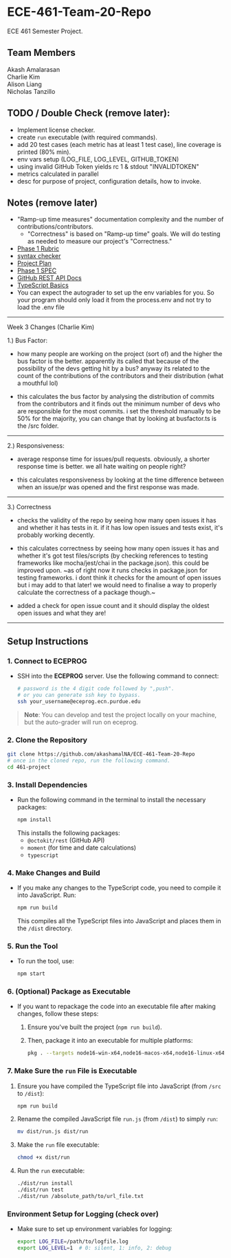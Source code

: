 # ECE-461-Team-20-Repo
ECE 461 Semester Project.

## Team Members
Akash Amalarasan<br>
Charlie Kim<br>
Alison Liang<br>
Nicholas Tanzillo

## TODO / Double Check (remove later):
* Implement license checker.  
* create `run` executable (with required commands).
* add 20 test cases (each metric has at least 1 test case), line coverage is printed (80% min).
* env vars setup (LOG_FILE, LOG_LEVEL, GITHUB_TOKEN)
* using invalid GitHub Token yields rc 1 & stdout "INVALIDTOKEN"
* metrics calculated in parallel
* desc for purpose of project, configuration details, how to invoke.

## Notes (remove later)
* "Ramp-up time measures" documentation complexity and the number of contributions/contributors.
  - "Correctness" is based on "Ramp-up time" goals. We will do testing as needed to measure our project's "Correctness."
* [Phase 1 Rubric](https://piazza.com/class/lzvpabcdwx83b0/post/94)
* [syntax checker](https://piazza.com/class/lzvpabcdwx83b0/post/52)
* [Project Plan](https://docs.google.com/document/d/1XzcjSY4iD0JeGCp3_8yb3W4f8O1s0HRK7Ix6pg2Zano/edit#heading=h.dv1pr3855kek)
* [Phase 1 SPEC](https://purdue.brightspace.com/d2l/le/content/1096370/viewContent/17430281/View)
* [GitHub REST API Docs](https://docs.github.com/en/rest/using-the-rest-api/getting-started-with-the-rest-api?apiVersion=2022-11-28)
* [TypeScript Basics](https://www.w3schools.com/typescript/typescript_intro.php)
* You can expect the autograder to set up the env variables for you. So your program should only load it from the process.env and not try to load the .env file

---
Week 3 Changes (Charlie Kim)

1.) Bus Factor:
  * how many people are working on the project (sort of) and the higher the bus factor is the better. apparently its called that because of the possibility of the devs getting hit by a bus? anyway its related to the count of the contributions of the contributors and their distribution (what a mouthful lol)

  * this calculates the bus factor by analysing the distribution of commits from the contributors and it finds out the minimum number of devs who are responsible for the most commits.
i set the threshold manually to be 50% for the majority, you can change that by looking at busfactor.ts is the /src folder.

---

2.) Responsiveness:
* average response time for issues/pull requests. obviously, a shorter response time is better. we all hate waiting on people right?

* this calculates responsiveness by looking at the time difference between when an issue/pr was opened and the first response was made.

---

3.) Correctness 
* checks the validity of the repo by seeing how many open issues it has and whether it has tests in it. if it has low open issues and tests exist, it's probably working decently.

* this calculates correctness by seeing how many open issues it has and whether it's got test files/scripts (by checking references to testing frameworks like mocha/jest/chai in the package.json). this could be improved upon.
~as of right now it runs checks in package.json for testing frameworks. i dont think it checks for the amount of open issues but i may add to that later! we would need to finalise a way to properly calculate the correctness of a package though.~

* added a check for open issue count and it should display the oldest open issues and what they are!

---

## Setup Instructions

### **1. Connect to ECEPROG**

- SSH into the **ECEPROG** server. Use the following command to connect:
   ```bash
   # password is the 4 digit code followed by ",push".
   # or you can generate ssh key to bypass. 
   ssh your_username@eceprog.ecn.purdue.edu
   ```

> **Note**: You can develop and test the project locally on your machine, 
but the auto-grader will run on eceprog.

### **2. Clone the Repository**
   ```bash
   git clone https://github.com/akashamalNA/ECE-461-Team-20-Repo
   # once in the cloned repo, run the following command. 
   cd 461-project
   ```

### **3. Install Dependencies**

- Run the following command in the terminal to install the necessary packages:
   ```bash
   npm install
   ```
   This installs the following packages:
   - `@octokit/rest` (GitHub API)
   - `moment` (for time and date calculations)
   - `typescript`

### **4. Make Changes and Build**

- If you make any changes to the TypeScript code, you need to compile it into JavaScript. Run:
   ```bash
   npm run build
   ```
   This compiles all the TypeScript files into JavaScript and places them in the `/dist` directory.

### **5. Run the Tool**

- To run the tool, use:
   ```bash
   npm start
   ```

### **6. (Optional) Package as Executable**

- If you want to repackage the code into an executable file after making changes, follow these steps:
   
   1. Ensure you've built the project (`npm run build`).
   
   2. Then, package it into an executable for multiple platforms:
      ```bash
      pkg . --targets node16-win-x64,node16-macos-x64,node16-linux-x64 --output 461-project
      ```
   
### **7. Make Sure the `run` File is Executable**

1. Ensure you have compiled the TypeScript file into JavaScript (from `/src` to `/dist`):
   ```bash
   npm run build
   ```

2. Rename the compiled JavaScript file `run.js` (from `/dist`) to simply `run`:
   ```bash
   mv dist/run.js dist/run
   ```

3. Make the `run` file executable:
   ```bash
   chmod +x dist/run
   ```

4. Run the `run` executable:
   ```bash
   ./dist/run install
   ./dist/run test
   ./dist/run /absolute_path/to/url_file.txt
   ```

### **Environment Setup for Logging** (check over)

- Make sure to set up environment variables for logging:
   ```bash
   export LOG_FILE=/path/to/logfile.log
   export LOG_LEVEL=1  # 0: silent, 1: info, 2: debug
   ```
